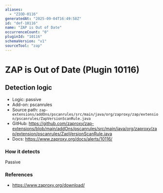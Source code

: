 ```yaml
---
aliases:
  - "ZIOD-0116"
generatedAt: "2025-09-04T16:49:58Z"
id: "def-10116"
name: "ZAP is Out of Date"
occurrenceCount: "0"
pluginId: "10116"
schemaVersion: "v1"
sourceTool: "zap"
---
```


# ZAP is Out of Date (Plugin 10116)

## Detection logic

- Logic: passive
- Add-on: pscanrules
- Source path: `zap-extensions/addOns/pscanrules/src/main/java/org/zaproxy/zap/extension/pscanrules/ZapVersionScanRule.java`
- GitHub: https://github.com/zaproxy/zap-extensions/blob/main/addOns/pscanrules/src/main/java/org/zaproxy/zap/extension/pscanrules/ZapVersionScanRule.java
- Docs: https://www.zaproxy.org/docs/alerts/10116/

### How it detects

Passive

### References
- https://www.zaproxy.org/download/

